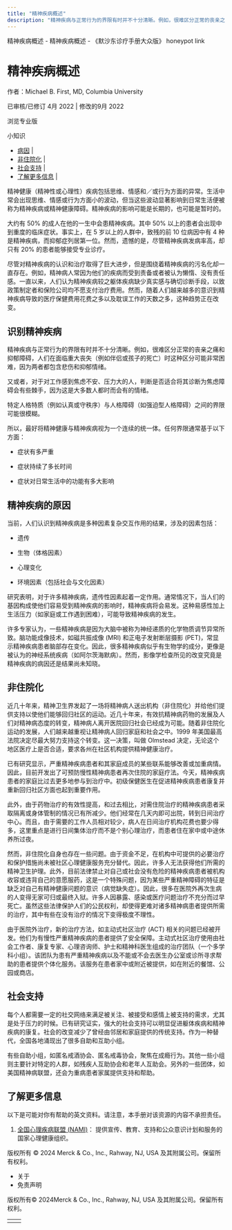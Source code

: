 ```yaml
---
title: "精神疾病概述"
description: "精神疾病与正常行为的界限有时并不十分清晰。例如，很难区分正常的丧亲之痛和抑郁障碍，人们在面临重大丧失（例如伴侣或孩子的死亡）时这种区分可能非常困难，因为两者都包含悲伤和抑郁情绪。"
---
```


﻿精神疾病概述 \- 精神疾病概述 \- 《默沙东诊疗手册大众版》 honeypot link

# 精神疾病概述

作者：Michael B. First, MD, Columbia University

已审核/已修订 4月 2022 \| 修改的9月 2022

浏览专业版

小知识

- [病因](#病因_v36860227_zh) \|
- [非住院化](#非住院化_v746609_zh) \|
- [社会支持](#社会支持_v746617_zh) \|
- [了解更多信息](#了解更多信息_v36860242_zh) \|

精神健康（精神性或心理性）疾病包括思维、情感和／或行为方面的异常。生活中常会出现思维、情感或行为方面小的波动，但当这些波动显著影响到日常生活便被称为精神疾病或精神健康障碍。精神疾病的影响可能是长期的，也可能是暂时的。

大约有 50% 的成人在他的一生中会患精神疾病。其中 50% 以上的患者会出现中到重度的临床症状。事实上，在 5 岁以上的人群中，致残的前 10 位病因中有 4 种是精神疾病，而抑郁症列居第一位。然而，遗憾的是，尽管精神疾病发病率高，却只有 20% 的患者能够接受专业诊疗。

尽管对精神疾病的认识和治疗取得了巨大进步，但是围绕着精神疾病的污名化却一直存在。例如，精神病人常因为他们的疾病而受到责备或者被认为懒惰、没有责任感。一直以来，人们认为精神疾病较之躯体疾病缺少真实感与确切诊断手段，以致政策制定者和保险公司均不愿支付治疗费用。然而，随着人们越来越多的意识到精神疾病导致的医疗保健费用花费之多以及耽误工作的天数之多，这种趋势正在改变。

## 识别精神疾病

精神疾病与正常行为的界限有时并不十分清晰。例如，很难区分正常的丧亲之痛和抑郁障碍，人们在面临重大丧失（例如伴侣或孩子的死亡）时这种区分可能非常困难，因为两者都包含悲伤和抑郁情绪。

又或者，对于对工作感到焦虑不安、压力大的人，判断是否适合将其诊断为焦虑障碍会有些棘手，因为这是大多数人都时而会有的情绪。

特定人格特质（例如认真或守秩序）与人格障碍（如强迫型人格障碍）之间的界限可能很模糊。

所以，最好将精神健康与精神疾病视为一个连续的统一体。任何界限通常基于以下方面：

- 症状有多严重

- 症状持续了多长时间

- 症状对日常生活中的功能有多大影响


## 精神疾病的原因

当前，人们认识到精神疾病是多种因素复杂交互作用的结果，涉及的因素包括：

- 遗传

- 生物（体格因素）

- 心理变化

- 环境因素（包括社会与文化因素）


研究表明，对于许多精神疾病，遗传性因素起着一定作用。通常情况下，当人们的基因构成使他们容易受到精神疾病的影响时，精神疾病将会易发。这种易感性加上生活压力（如家庭或工作遇到困难），可能导致精神疾病的发生。

许多专家认为，一些精神疾病是因为大脑中被称为神经递质的化学物质调节异常所致。脑功能成像技术，如磁共振成像 (MRI) 和正电子发射断层摄影 (PET)，常显示精神疾病患者脑部存在变化。因此，很多精神疾病似乎有生物学的成分，更像是被认为的神经系统疾病（如阿尔茨海默病）。然而，影像学检查所见的改变究竟是精神疾病的病因还是结果尚未知晓。

## 非住院化

近几十年来，精神卫生界发起了一场将精神病人送出机构（非住院化）并给他们提供支持以使他们能够回归社区的运动。近几十年来，有效抗精神病药物的发展及人们对精神病态度的转变，精神病人离开医院回归社会已经成为可能。随着非住院化运动的发展，人们越来越重视让精神病人回归家庭和社会之中。1999 年美国最高法院决定尽最大努力支持这个转变。这一决策，叫做 Olmstead 决定，无论这个地区医疗上是否合适，要求各州在社区机构提供精神健康治疗。

已有研究显示，严重精神疾病患者和其家庭成员的某些联系能够改善或加重病情。因此，目前开发出了可预防慢性精神病患者再次住院的家庭疗法。今天，精神疾病患者的家庭比过去更多地参与到治疗中。初级保健医生在促进精神疾病患者康复并重新回归社区方面也起到重要作用。

此外，由于药物治疗的有效性提高，和过去相比，对需住院治疗的精神疾病患者采取隔离或身体管制的情况已有所减少。他们经常在几天内即可出院，转到日间治疗中心。而且，由于需要的工作人员相对较少，病人在日间治疗机构花费也要少得多，这里重点是进行日间集体治疗而不是个别心理治疗，而患者住在家中或中途休养所过夜。

然而，非住院化自身也存在一些问题。由于资金不足，在机构中可提供的必要治疗和保护措施尚未被社区心理健康服务充分替代。因此，许多人无法获得他们所需的精神卫生护理。此外，目前法律禁止对自己或社会没有危险的精神疾病患者被机构收容或违背自己的意愿服药，这是一个特殊问题，因为某些严重精神障碍的特征是缺乏对自己有精神健康问题的意识（病觉缺失症）。因此，很多在医院外再次生病的人变得无家可归或最终入狱。许多人因暴露、感染或医疗问题治疗不充分而过早死亡。虽然这些法律保护人们的公民权利，却使得更难对诸多精神病患者提供所需的治疗，其中有些在没有治疗的情况下变得极度不理性。

由于医院外治疗，新的治疗方法，如主动式社区治疗 (ACT) 相关的问题已经被开发。他们为有慢性严重精神疾病的患者提供了安全保障。主动式社区治疗使用由社会工作者、康复专家、心理咨询师、护士和精神科医生组成的治疗团队（一个多学科小组）。该团队为患有严重精神疾病以及不能或不会去医生办公室或诊所寻求帮助的患者提供个体化服务。该服务在患者家中或附近被提供，如在附近的餐馆、公园或商店。

## 社会支持

每个人都需要一定的社交网络来满足被关注、被接受和感情上被支持的需求，尤其是处于压力的时候。已有研究证实，强大的社会支持可以明显促进躯体疾病和精神疾病的康复。社会的改变减少了曾经由邻居和家庭提供的传统支持。作为一种替代，全国各地涌现出了很多自助和互助小组。

有些自助小组，如匿名戒酒协会、匿名戒毒协会，聚焦在成瘾行为。其他一些小组则主要针对特定的人群，如残疾人互助协会和老年人互助会。另外的一些团体，如美国精神病联盟，还会为重病患者家属提供支持和帮助。

## 了解更多信息

以下是可能对你有帮助的英文资料。请注意，本手册对该资源的内容不承担责任。

1. [全国心理疾病联盟 (NAMI)](https://www.nami.org/)： 提供宣传、教育、支持和公众意识计划和服务的国家心理健康组织。




版权所有 © 2024
Merck & Co., Inc., Rahway, NJ, USA 及其附属公司。保留所有权利。

- 关于
- 免责声明

版权所有© 2024Merck & Co., Inc., Rahway, NJ, USA 及其附属公司。保留所有权利。

|     |     |
| --- | --- |
|  |  |
